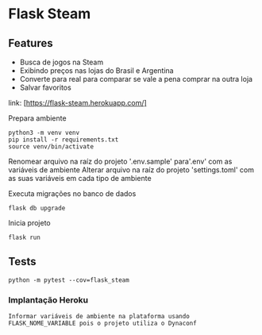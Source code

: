 # Flask Steam
## Features
- Busca de jogos na Steam
- Exibindo preços nas lojas do Brasil e Argentina
- Converte para real para comparar se vale a pena comprar na outra loja
- Salvar favoritos

link: [https://flask-steam.herokuapp.com/]

Prepara ambiente
```
python3 -m venv venv
pip install -r requirements.txt
source venv/bin/activate
```
Renomear arquivo na raíz do projeto '.env.sample' para'.env' com as variáveis de ambiente
Alterar arquivo na raíz do projeto 'settings.toml' com as suas variáveis em cada tipo de ambiente

Executa migrações no banco de dados
```
flask db upgrade 
```
Inicia projeto
```
flask run
```

## Tests

```
python -m pytest --cov=flask_steam
```

### Implantação Heroku

```
Informar variáveis de ambiente na plataforma usando FLASK_NOME_VARIABLE pois o projeto utiliza o Dynaconf
```